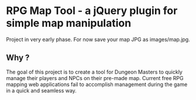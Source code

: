 RPG Map Tool - a jQuery plugin for simple map manipulation
==========================================================

Project in very early phase. For now save your map JPG as images/map.jpg.

## Why ?
The goal of this project is to create a tool for Dungeon Masters to quickly manage their players and NPCs on their pre-made map. Current free RPG mapping web applications fail to accomplish management during the game in a quick and seamless way.
